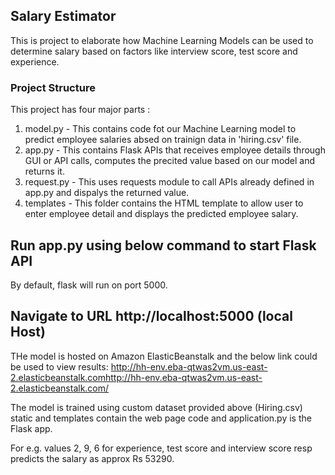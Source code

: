 ## Salary Estimator
This is project to elaborate how Machine Learning Models can be used to determine salary based on factors like interview score, test score and experience.

### Project Structure
This project has four major parts :
1. model.py - This contains code fot our Machine Learning model to predict employee salaries absed on trainign data in 'hiring.csv' file.
2. app.py - This contains Flask APIs that receives employee details through GUI or API calls, computes the precited value based on our model and returns it.
3. request.py - This uses requests module to call APIs already defined in app.py and dispalys the returned value.
4. templates - This folder contains the HTML template to allow user to enter employee detail and displays the predicted employee salary.

## Run app.py using below command to start Flask API
By default, flask will run on port 5000.

## Navigate to URL http://localhost:5000 (local Host)

THe model is hosted on Amazon ElasticBeanstalk and the below link could be used to view results:
http://hh-env.eba-qtwas2vm.us-east-2.elasticbeanstalk.comhttp://hh-env.eba-qtwas2vm.us-east-2.elasticbeanstalk.com/


The model is trained using custom dataset provided above (Hiring.csv) static and templates contain the web page code and application.py is the Flask app.

For e.g. values 2, 9, 6 for experience, test score and interview score resp predicts the salary as approx Rs 53290.
